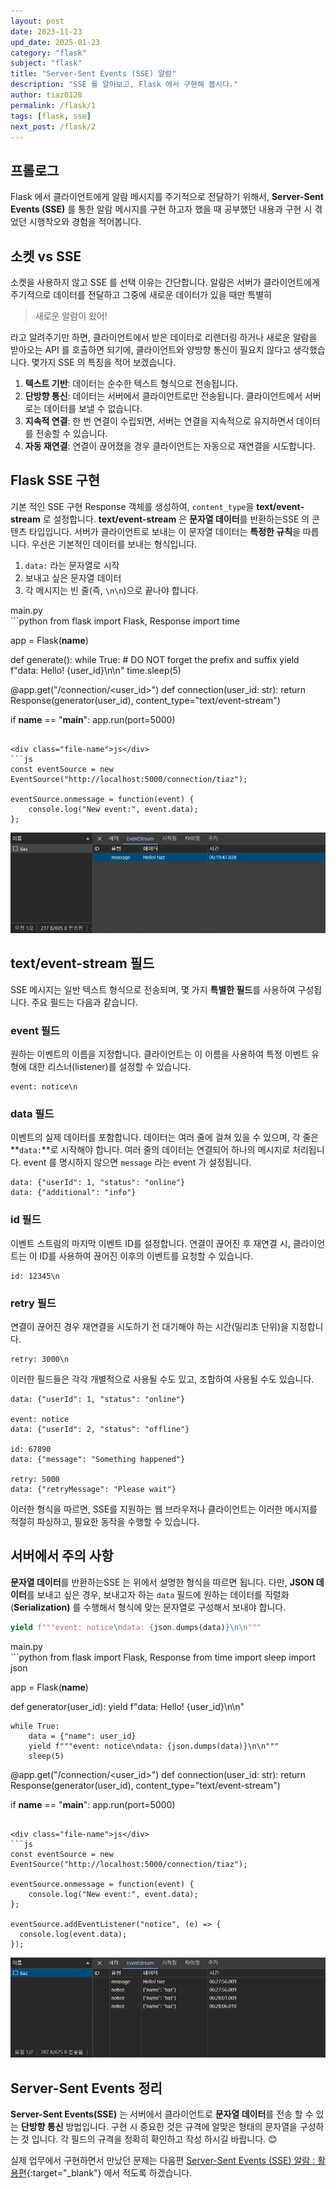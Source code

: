 ```yaml
---
layout: post
date: 2023-11-23
upd_date: 2025-01-23
category: "flask"
subject: "flask"
title: "Server-Sent Events (SSE) 알람"
description: "SSE 를 알아보고, Flask 에서 구현해 봅시다."
author: tiaz0128
permalink: /flask/1
tags: [flask, sse]
next_post: /flask/2
---
```


## 프롤로그

Flask 에서 클라이언트에게 알람 메시지를 주기적으로 전달하기 위해서, **Server-Sent Events (SSE)** 를 통한 알람 메시지를 구현 하고자 했을 때 공부했던 내용과 구현 시 겪었던 시행착오와 경험을 적어봅니다.

## 소켓 vs SSE

소켓을 사용하지 않고 SSE 를 선택 이유는 간단합니다. 알람은 서버가 클라이언트에게 주기적으로 데이터를 전달하고 그중에 새로운 데이터가 있을 때만 특별히

> 새로운 알람이 왔어!

라고 알려주기만 하면, 클라이언트에서 받은 데이터로 리랜더링 하거나 새로운 알람을 받아오는 API 를 호출하면 되기에, 클라이언트와 양방향 통신이 필요치 않다고 생각했습니다. 몇가지 SSE 의 특징을 적어 보겠습니다.

1. **텍스트 기반**: 데이터는 순수한 텍스트 형식으로 전송됩니다.
2. **단방향 통신**: 데이터는 서버에서 클라이언트로만 전송됩니다. 클라이언트에서 서버로는 데이터를 보낼 수 없습니다.
3. **지속적 연결**: 한 번 연결이 수립되면, 서버는 연결을 지속적으로 유지하면서 데이터를 전송할 수 있습니다.
4. **자동 재연결**: 연결이 끊어졌을 경우 클라이언트는 자동으로 재연결을 시도합니다.

## Flask SSE 구현

기본 적인 SSE 구현 Response 객체를 생성하여, `content_type`을 **text/event-stream** 로 설정합니다. **text/event-stream** 은 **문자열 데이터**를 반환하는SSE 의 콘텐츠 타입입니다. 서버가 클라이언트로 보내는 이 문자열 데이터는 **특정한 규칙**을 따릅니다. 우선은 기본적인 데이터를 보내는 형식입니다. 

1. `data:` 라는 문자열로 시작
2. 보내고 싶은 문자열 데이터
3. 각 메시지는 빈 줄(즉, `\n\n`)으로 끝나야 합니다. 

<div class="file-name">main.py</div>
```python
from flask import Flask, Response
import time

app = Flask(__name__)

def generate():
    while True:
        # DO NOT forget the prefix and suffix
        yield f"data: Hello! {user_id}\n\n"
        time.sleep(5)

@app.get("/connection/<user_id>")
def connection(user_id: str):
    return Response(generator(user_id), content_type="text/event-stream")

if __name__ == "__main__":
    app.run(port=5000)
```

<div class="file-name">js</div>
```js
const eventSource = new EventSource("http://localhost:5000/connection/tiaz");

eventSource.onmessage = function(event) {
    console.log("New event:", event.data);
};
```

![그림 1.](/assets/img/content/flask/001/1.png)

## text/event-stream 필드

SSE 메시지는 일반 텍스트 형식으로 전송되며, 몇 가지 **특별한 필드**를 사용하여 구성됩니다. 주요 필드는 다음과 같습니다.

### event 필드

원하는 이벤트의 이름을 지정합니다. 클라이언트는 이 이름을 사용하여 특정 이벤트 유형에 대한 리스너(listener)를 설정할 수 있습니다.

```text
event: notice\n
```

### data 필드

이벤트의 실제 데이터를 포함합니다. 데이터는 여러 줄에 걸쳐 있을 수 있으며, 각 줄은 **`data:`**로 시작해야 합니다. 여러 줄의 데이터는 연결되어 하나의 메시지로 처리됩니다. event 를 명시하지 않으면 `message` 라는 event 가 설정됩니다.

```text
data: {"userId": 1, "status": "online"}
data: {"additional": "info"}
```

### id 필드

이벤트 스트림의 마지막 이벤트 ID를 설정합니다. 연결이 끊어진 후 재연결 시, 클라이언트는 이 ID를 사용하여 끊어진 이후의 이벤트를 요청할 수 있습니다.

```text
id: 12345\n
```

### retry 필드

연결이 끊어진 경우 재연결을 시도하기 전 대기해야 하는 시간(밀리초 단위)을 지정합니다.

```text
retry: 3000\n
```

이러한 필드들은 각각 개별적으로 사용될 수도 있고, 조합하여 사용될 수도 있습니다.

```text
data: {"userId": 1, "status": "online"}

event: notice
data: {"userId": 2, "status": "offline"}

id: 67890
data: {"message": "Something happened"}

retry: 5000
data: {"retryMessage": "Please wait"}
```

이러한 형식을 따르면, SSE를 지원하는 웹 브라우저나 클라이언트는 이러한 메시지를 적절히 파싱하고, 필요한 동작을 수행할 수 있습니다.

## 서버에서 주의 사항

**문자열 데이터**를 반환하는SSE 는 위에서 설명한 형식을 따르면 됩니다. 다만, **JSON 데이터**를 보내고 싶은 경우, 보내고자 하는 `data` 필드에 원하는 데이터를 직렬화(**Serialization)** 를 수행해서 형식에 맞는 문자열로 구성해서 보내야 합니다.

```python
yield f"""event: notice\ndata: {json.dumps(data)}\n\n"""
```

<div class="file-name">main.py</div>
```python
from flask import Flask, Response
from time import sleep
import json

app = Flask(__name__)

def generator(user_id):
    yield f"data: Hello! {user_id}\n\n"

    while True:
        data = {"name": user_id}
        yield f"""event: notice\ndata: {json.dumps(data)}\n\n"""
        sleep(5)

@app.get("/connection/<user_id>")
def connection(user_id: str):
    return Response(generator(user_id), content_type="text/event-stream")

if __name__ == "__main__":
    app.run(port=5000)
```

<div class="file-name">js</div>
```js
const eventSource = new EventSource("http://localhost:5000/connection/tiaz");

eventSource.onmessage = function(event) {
    console.log("New event:", event.data);
};

eventSource.addEventListener("notice", (e) => {
  console.log(event.data);
});
```

![그림 2.](/assets/img/content/flask/001/2.png)

## Server-Sent Events 정리

**Server-Sent Events(SSE)** 는 서버에서 클라이언트로 **문자열 데이터**를 전송 할 수 있는 **단방향 통신** 방법입니다. 구현 시 중요한 것은 규격에 알맞은 형태의 문자열을 구성하는 것 입니다. 각 필드의 규격을 정확히 확인하고 작성 하시길 바랍니다. 😊

실제 업무에서 구현하면서 만났던 문제는 다음편 [Server-Sent Events (SSE) 알람 : 활용편](/flask/2){:target="_blank"} 에서 적도록 하겠습니다.
